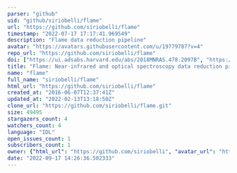 ```yaml
---
parser: "github"
uid: "github/siriobelli/flame"
url: "https://github.com/siriobelli/flame"
timestamp: "2022-07-17 17:17:41.969549"
description: "Flame data reduction pipeline"
avatar: "https://avatars.githubusercontent.com/u/19779787?v=4"
repo_url: "https://github.com/siriobelli/flame"
doi: ["https://ui.adsabs.harvard.edu/abs/2018MNRAS.478.2097B", "https://ui.adsabs.harvard.edu/abs/2018ascl.soft11007B/abstract"]
title: "Flame: Near-infrared and optical spectroscopy data reduction pipeline"
name: "flame"
full_name: "siriobelli/flame"
html_url: "https://github.com/siriobelli/flame"
created_at: "2016-06-07T12:37:41Z"
updated_at: "2022-02-13T13:18:50Z"
clone_url: "https://github.com/siriobelli/flame.git"
size: 49495
stargazers_count: 4
watchers_count: 4
language: "IDL"
open_issues_count: 1
subscribers_count: 1
owner: {"html_url": "https://github.com/siriobelli", "avatar_url": "https://avatars.githubusercontent.com/u/19779787?v=4", "login": "siriobelli", "type": "User"}
date: "2022-09-17 14:26:36.502333"
---
```


